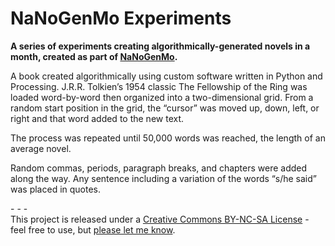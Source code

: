 NaNoGenMo Experiments
====
  
**A series of experiments creating algorithmically-generated novels in a month, created as part of [NaNoGenMo](https://github.com/dariusk/NaNoGenMo).**  
  
A book created algorithmically using custom software written in Python and Processing. J.R.R. Tolkien’s 1954 classic The Fellowship of the Ring was loaded word-by-word then organized into a two-dimensional grid. From a random start position in the grid, the “cursor” was moved up, down, left, or right and that word added to the new text.

The process was repeated until 50,000 words was reached, the length of an average novel.

Random commas, periods, paragraph breaks, and chapters were added along the way. Any sentence including a variation of the words “s/he said” was placed in quotes.

  
\- \- \-  
This project is released under a <a href='http://creativecommons.org/licenses/by-nc-sa/3.0/'>Creative Commons BY-NC-SA License</a> - feel free to use, but <a href='mailto:mail@jeffreythompson.org'>please let me know</a>.
